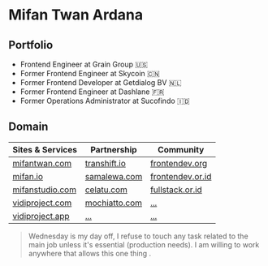 # Mifan Twan Ardana ##

## Portfolio ##
- Frontend Engineer at Grain Group :us:
- Former Frontend Engineer at Skycoin :cn:
- Former Frontend Developer at Getdialog BV :netherlands: 
- Former Frontend Engineer at Dashlane :fr:
- Former Operations Administrator at Sucofindo :indonesia:

## Domain ##
| Sites & Services | Partnership | Community |
| ----------------- | ----------------- | ----------------- |
| [mifantwan.com](https://mifantwan.com) | [transhift.io](https://transhift.io) | [frontendev.org](https://frontendev.org) |
| [mifan.io](https://mifan.io) | [samalewa.com](https://samalewa.com) | [frontendev.or.id](https://frontendev.or.id) |
| [mifanstudio.com](https://mifanstudio.com) | [celatu.com](https://celatu.com) | [fullstack.or.id](https://fullstack.or.id)|
| [vidiproject.com](https://vidiproject.com) | [mochiatto.com](https://mochiatto.com) | [...]() |
| [vidiproject.app](https://vidiproject.app) |  [...]() | [...]() |


> Wednesday is my day off, I refuse to touch any task related to the main job unless it's essential (production needs). I am willing to work anywhere that allows this one thing . 